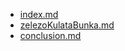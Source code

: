   * [index.md](#index.md)
  * [zelezoKulataBunka.md](#zelezoKulataBunka.md)
  * [conclusion.md](#conclusion.md)
